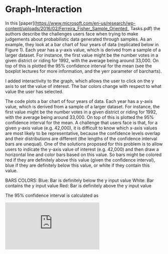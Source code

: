 # Graph-Interaction

In this [paper](https://www.microsoft.com/en-us/research/wp-content/uploads/2016/02/Ferreira_Fisher_Sample_Oriented_
Tasks.pdf) the authors describe the challenges users face when trying to make judgements about probabilistic data
generated through samples. As an example, they look at a bar chart of four years of data (replicated below in Figure 1).
Each year has a y-axis value, which is derived from a sample of a larger dataset. For instance, the first value might
be the number votes in a given district or riding for 1992, with the average being around 33,000. On top of this is
plotted the 95% confidence interval for the mean (see the boxplot lectures for more information, and the yerr parameter of barcharts).



I added interactivity to the graph, which allows the user to click on the y axis to set the value of interest.
The bar colors change with respect to what value the user has selected.


The code plots a bar chart of four years of data. Each year has a y-axis value, which is derived from a sample of a larger dataset. 
For instance, the first value might be the number votes in a given district or riding for 1992, with the average being around 
33,000. On top of this is plotted the 95% confidence interval for the mean. A challenge that users face is that, 
for a given y-axis value (e.g. 42,000), it is difficult to know which x-axis values are most likely to be representative, 
because the confidence levels overlap and their distributions are different (the lengths of the confidence interval bars are unequal). 
One of the solutions proposed for this problem is to allow users to indicate the y-axis value of interest (e.g. 42,000)
and then draw a horizontal line and color bars based on this value.
So bars might be colored red if they are definitely above this value (given the confidence interval), blue if they are definitely
below this value, or white if they contain this value.


BARS COLORS:
Blue: Bar is definitely below the y input value
White: Bar contains the y input value
Red: Bar is definitely above the y input value

The 95% confidence interval is calculated as 


![equation](http://latex.codecogs.com/gif.latex?%5Cbar%7Bx%7D%3D%20z%20%5Cast%20%5Cfrac%7B%5Csigma%20%7D%7B%5Csqrt%7Bn%7D%7D)
